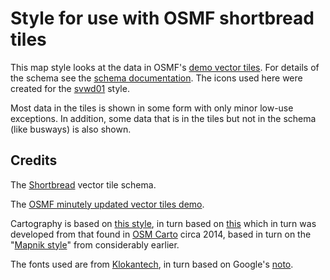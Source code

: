 # Style for use with OSMF shortbread tiles

This map style looks at the data in OSMF's [demo vector tiles](https://community.openstreetmap.org/t/vector-tiles-on-osmf-hardware/121501).  For details of the schema see the [schema documentation](https://shortbread-tiles.org/schema/1.0/).  The icons used here were created for the [svwd01](https://github.com/SomeoneElseOSM/SomeoneElse-vector-web-display/blob/main/resources/README_svwd01.md) style.  

Most data in the tiles is shown in some form with only minor low-use exceptions.  In addition, some data that is in the tiles but not in the schema (like busways) is also shown.

## Credits

The [Shortbread](https://shortbread-tiles.org/) vector tile schema.

The [OSMF minutely updated vector tiles demo](https://community.openstreetmap.org/t/minutely-updated-vector-tiles-demo/110121).

Cartography is based on [this style](https://github.com/SomeoneElseOSM/SomeoneElse-vector-extract/blob/main/resources/README_sve01.md), in turn based on [this](https://map.atownsend.org.uk/maps/map/map.html) which in turn was developed from that found in [OSM Carto](https://wiki.openstreetmap.org/wiki/OpenStreetMap_Carto#Forks_and_independent_deployments) circa 2014, based in turn on the "[Mapnik style](https://github.com/openstreetmap/mapnik-stylesheets)" from considerably earlier.

The fonts used are from [Klokantech](https://github.com/klokantech/klokantech-gl-fonts), in turn based on Google's [noto](https://fonts.google.com/noto).
